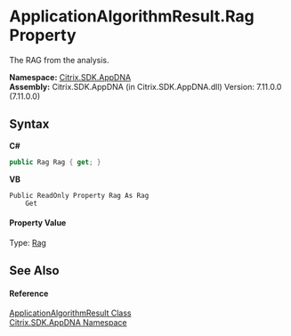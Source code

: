 # ApplicationAlgorithmResult.Rag Property 
 

The RAG from the analysis.

**Namespace:**&nbsp;[Citrix.SDK.AppDNA](index.md)<br />**Assembly:**&nbsp;Citrix.SDK.AppDNA (in Citrix.SDK.AppDNA.dll) Version: 7.11.0.0 (7.11.0.0)

## Syntax

**C#**
```csharp
public Rag Rag { get; }
```

**VB**
```vbnet
Public ReadOnly Property Rag As Rag
	Get
```


#### Property Value
Type: <a href="47ec9c6f-5ad8-dd38-ce35-3f68c6893cd6">Rag</a>

## See Also


#### Reference
<a href="ab7fa855-8fef-a95f-332f-69196709e022">ApplicationAlgorithmResult Class</a><br /><a href="fe2d265b-410b-8b11-1eb4-a790e0b062bf">Citrix.SDK.AppDNA Namespace</a><br />